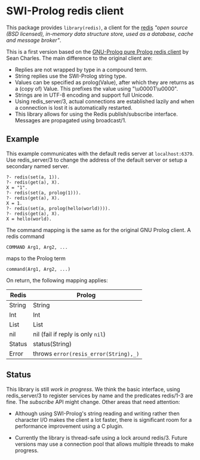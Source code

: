 # SWI-Prolog redis client

This package provides `library(redis)`, a client for the
[redis](https://redis.io/) _"open source (BSD licensed), in-memory data
structure store, used as a database, cache and message broker"_.

This is a first version based on the [GNU-Prolog pure Prolog redis
client](https://github.com/emacstheviking/gnuprolog-redisclient) by Sean
Charles.  The main difference to the original client are:

  - Replies are not wrapped by type in a compound term.
  - String replies use the SWI-Prolog string type.
  - Values can be specified as prolog(Value), after which they
    are returns as a (copy of) Value.  This prefixes the value
    using "\u0000T\u0000".
  - Strings are in UTF-8 encoding and support full Unicode.
  - Using redis_server/3, actual connections are established
    lazily and when a connection is lost it is automatically
    restarted.
  - This library allows for using the Redis publish/subscribe
    interface.  Messages are propagated using broadcast/1.

## Example

This example communicates with the default redis server at
`localhost:6379`. Use redis_server/3 to change the address of the
default server or setup a secondary named server.

```
?- redis(set(a, 1)).
?- redis(get(a), X).
X = "1".
?- redis(set(a, prolog(1))).
?- redis(get(a), X).
X = 1.
?- redis(set(a, prolog(hello(world)))).
?- redis(get(a), X).
X = hello(world).
```

The command mapping is the same as for the original GNU Prolog client.
A redis command

    COMMAND Arg1, Arg2, ...

maps to the Prolog term

    command(Arg1, Arg2, ...)

On return, the following mapping applies:

   | Redis  | Prolog         |
   |--------|----------------|
   | String | String         |
   | Int    | Int            |
   | List   | List           |
   | nil    | nil (fail if reply is only `nil`) |
   | Status | status(String) |
   | Error  | throws `error(resis_error(String),_)` |


## Status

This library is still _work in progress_. We think the basic interface,
using redis_server/3 to register services by name and the predicates
redis/1-3 are fine. The _subscribe_ API might change. Other areas that
need attention:

  - Although using SWI-Prolog's string reading and writing rather
    then character I/O makes the client a lot faster, there is
    significant room for a performance improvement using a C
    plugin.

  - Currently the library is thread-safe using a lock around redis/3.
    Future versions may use a connection pool that allows multiple
    threads to make progress.
